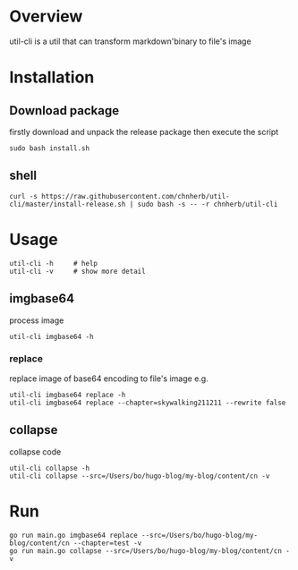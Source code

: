 # Overview
util-cli is a util that can transform markdown'binary to file's image

# Installation
## Download package
firstly download and unpack the release package then execute the script
```shell script
sudo bash install.sh
```

## shell
```shell script
curl -s https://raw.githubusercontent.com/chnherb/util-cli/master/install-release.sh | sudo bash -s -- -r chnherb/util-cli 
```

# Usage
```shell script
util-cli -h     # help
util-cli -v     # show more detail
```

## imgbase64
process image
```shell script
util-cli imgbase64 -h
```

### replace
replace image of base64 encoding to file's image
e.g.
```shell script
util-cli imgbase64 replace -h
util-cli imgbase64 replace --chapter=skywalking211211 --rewrite false
```

## collapse
collapse code
```shell script
util-cli collapse -h
util-cli collapse --src=/Users/bo/hugo-blog/my-blog/content/cn -v
```

# Run
```shell script
go run main.go imgbase64 replace --src=/Users/bo/hugo-blog/my-blog/content/cn --chapter=test -v
go run main.go collapse --src=/Users/bo/hugo-blog/my-blog/content/cn -v
```